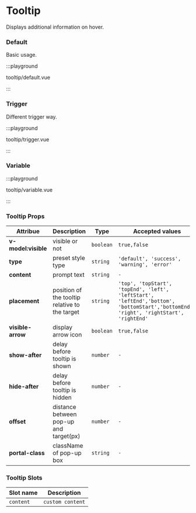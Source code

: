 # Tooltip

Displays additional information on hover.

### Default

Basic usage.

:::playground

tooltip/default.vue

:::

### Trigger

Different trigger way.

:::playground

tooltip/trigger.vue

:::

### Variable

:::playground

tooltip/variable.vue

:::

### Tooltip Props

| Attribue            | Description                                    | Type      | Accepted values                                                                                                                      | Default      |
| ------------------- | ---------------------------------------------- | --------- | ------------------------------------------------------------------------------------------------------------------------------------ | ------------ |
| **v-model:visible** | visible or not                                 | `boolean` | `true,false`                                                                                                                         | `false`      |
| **type**            | preset style type                              | `string`  | `'default', 'success', 'warning', 'error'`                                                                                           | `default`    |
| **content**         | prompt text                                    | `string`  | `-`                                                                                                                                  | `true,false` |
| **placement**       | position of the tooltip relative to the target | `string`  | `'top', 'topStart', 'topEnd', 'left', 'leftStart', 'leftEnd','bottom', 'bottomStart','bottomEnd', 'right', 'rightStart', 'rightEnd'` | `top`        |
| **visible-arrow**   | display arrow icon                             | `boolean` | `true,false`                                                                                                                         | `true`       |
| **show-after**      | delay before tooltip is shown                  | `number`  | `-`                                                                                                                                  | `0`          |
| **hide-after**      | delay before tooltip is hidden                 | `number`  | `-`                                                                                                                                  | `0`          |
| **offset**          | distance between pop-up and target(px)         | `number`  | `-`                                                                                                                                  | `12`         |
| **portal-class**    | className of pop-up box                        | `string`  | `-`                                                                                                                                  | `-`          |

### Tooltip Slots

| Slot name | Description      |
| --------- | ---------------- |
| `content` | `custom content` |
